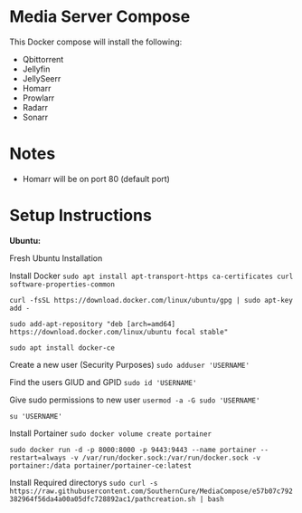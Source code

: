 # Media Server Compose

This Docker compose will install the following:

- Qbittorrent
- Jellyfin
- JellySeerr
- Homarr
- Prowlarr
- Radarr
- Sonarr

# Notes
- Homarr will be on port 80 (default port)

# Setup Instructions

**Ubuntu:**

Fresh Ubuntu Installation

Install Docker
```sudo apt install apt-transport-https ca-certificates curl software-properties-common```

```curl -fsSL https://download.docker.com/linux/ubuntu/gpg | sudo apt-key add -```

```sudo add-apt-repository "deb [arch=amd64] https://download.docker.com/linux/ubuntu focal stable"```

```sudo apt install docker-ce```

Create a new user (Security Purposes)
```sudo adduser 'USERNAME'```

Find the users GIUD and GPID
```sudo id 'USERNAME'```

Give sudo permissions to new user
```usermod -a -G sudo 'USERNAME'```

```su 'USERNAME'```


Install Portainer
```sudo docker volume create portainer```

```sudo docker run -d -p 8000:8000 -p 9443:9443 --name portainer --restart=always -v /var/run/docker.sock:/var/run/docker.sock -v portainer:/data portainer/portainer-ce:latest```


Install Required directorys
```sudo curl -s https://raw.githubusercontent.com/SouthernCure/MediaCompose/e57b07c792382964f56da4a00a05dfc728892ac1/pathcreation.sh | bash```